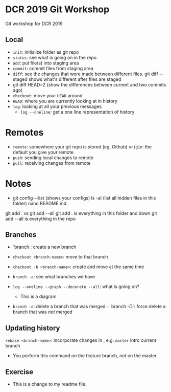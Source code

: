 # DCR 2019 Git Workshop 

Git workshop for DCR 2019 

## Local 

- `init`: initialize folder as git repo
- `status`: see what is going on in the repo 
- `add`: put file(s) into staging area 
- `commit`: commit files from staging area 
- `diff`: see the changes that were made between different files. git diff --staged shows what's different after files are staged 
- git diff HEAD~2 (show the differences between current and two commits ago) 
- `checkout`: move your `HEAD` around 
- `HEAD`: where you are currently looking at in history 
- `log`: looking at all your previous messages 
	- `log --oneline`: get a one line representation of history 

# Remotes
- `remote`: somewhere your git repo is stored (eg, Github)
	`origin`: the default you give your remote
- `push`: sending local changes to remote 
- `pull`: receiving changes from remote 

# Notes 

- git config --list (shows your configs)
ls -al (list all hidden files in this folder) 
nano README.md

git add . vs git add --all 
git add . is everything in this folder and down 
git add --all is everything in the repo 

## Branches 

- `branch <branch-name>: create a new branch 
- `checkout <branch-name>`: move to that branch 
- `checkout -b <branch-name>`: create and move at the same time 
- `branch -a`: see what branches we have 

- `log --oneline --graph --decorate --all`: what is going on?
  - This is a diagram 

- `branch -d`: delete a branch that was merged 
`- `branch -D`: force delete a branch that was *not* merged 

## Updating history 
`rebase <branch-name>`: incorporate changes in <branch-name>, 
  e.g. `master` intro current branch 
  - You perform this command on the feature branch, not on the master 
  
## Exercise 
- This is a change to my readme file. 
  
  



